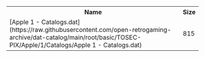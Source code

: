 <table>
<tr><th>Name</th><th>Size</th></tr>
<tr><td>
[Apple 1 - Catalogs.dat](https://raw.githubusercontent.com/open-retrogaming-archive/dat-catalog/main/root/basic/TOSEC-PIX/Apple/1/Catalogs/Apple 1 - Catalogs.dat)
</td><td>815</td></tr>
</table>
